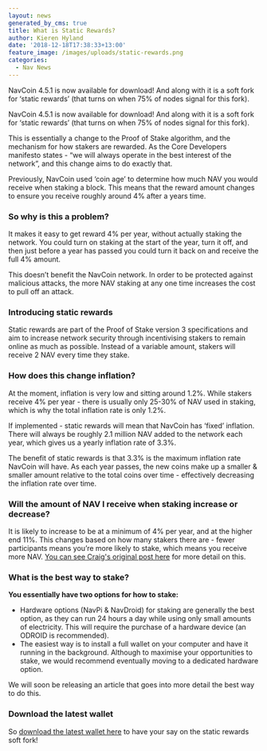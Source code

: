 ```yaml
---
layout: news
generated_by_cms: true
title: What is Static Rewards?
author: Kieren Hyland
date: '2018-12-18T17:38:33+13:00'
feature_image: /images/uploads/static-rewards.png
categories:
  - Nav News
---
```

NavCoin 4.5.1 is now available for download! And along with it is a soft fork for ‘static rewards’ (that turns on when 75% of nodes signal for this fork).

NavCoin 4.5.1 is now available for download! And along with it is a soft fork for ‘static rewards’ (that turns on when 75% of nodes signal for this fork).

This is essentially a change to the Proof of Stake algorithm, and the mechanism for how stakers are rewarded. As the Core Developers manifesto states - “we will always operate in the best interest of the network”, and this change aims to do exactly that.

Previously, NavCoin used ‘coin age’ to determine how much NAV you would receive when staking a block. This means that the reward amount changes to ensure you receive roughly around 4% after a years time. 

### So why is this a problem?

It makes it easy to get reward 4% per year, without actually staking the network. You could turn on staking at the start of the year, turn it off, and then just before a year has passed you could turn it back on and receive the full 4% amount.

This doesn’t benefit the NavCoin network. In order to be protected against malicious attacks, the more NAV staking at any one time increases the cost to pull off an attack.

### Introducing static rewards

Static rewards are part of the Proof of Stake version 3 specifications and aim to increase network security through incentivising stakers to remain online as much as possible. Instead of a variable amount, stakers will receive 2 NAV every time they stake. 

### How does this change inflation?

At the moment, inflation is very low and sitting around 1.2%. While stakers receive 4% per year - there is usually only 25-30% of NAV used in staking, which is why the total inflation rate is only 1.2%.

If implemented - static rewards will mean that NavCoin has ‘fixed’ inflation. There will always be roughly 2.1 million NAV added to the network each year, which gives us a yearly inflation rate of 3.3%.

The benefit of static rewards is that 3.3% is the maximum inflation rate NavCoin will have. As each year passes, the new coins make up a smaller & smaller amount relative to the total coins over time - effectively decreasing the inflation rate over time.

### Will the amount of NAV I receive when staking increase or decrease?

It is likely to increase to be at a minimum of 4% per year, and at the higher end 11%. This changes based on how many stakers there are - fewer participants means you’re more likely to stake, which means you receive more NAV. [You can see Craig's original post here](https://www.reddit.com/r/NavCoin/comments/980eql/npip004_static_block_reward/) for more detail on this. 

### What is the best way to stake?

**You essentially have two options for how to stake:**

* Hardware options (NavPi & NavDroid) for staking are generally the best option, as they can run 24 hours a day while using only small amounts of electricity. This will require the purchase of a hardware device (an ODROID is recommended).
* The easiest way is to install a full wallet on your computer and have it running in the background. Although to maximise your opportunities to stake, we would recommend eventually moving to a dedicated hardware option.

We will soon be releasing an article that goes into more detail the best way to do this.

### Download the latest wallet

So [download the latest wallet here](https://navcoin.org/en/wallets/) to have your say on the static rewards soft fork!
